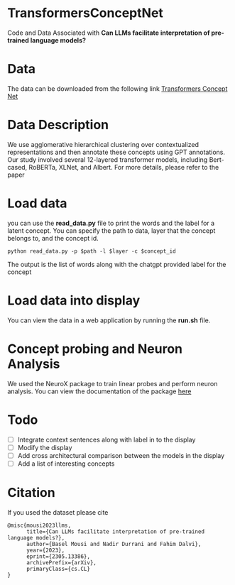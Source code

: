 # TransformersConceptNet
Code and Data Associated with **Can LLMs facilitate interpretation of pre-trained language models?** 

# Data 
The data can be downloaded from the following link [Transformers Concept Net](https://drive.google.com/file/d/17Dc3gDfCTFpM-wOhkao3fi5yMEHPBkGx/view?usp=drive_link)

# Data Description 

We use agglomerative hierarchical clustering over contextualized representations and then annotate these concepts using GPT annotations. Our study involved several 12-layered transformer models, including Bert-cased, RoBERTa, XLNet, and Albert. For more details, please refer to the paper

# Load data 
you can use the __read_data.py__ file to print the words and the label for a latent concept. You can specify the path to data, layer that the concept belongs to, and the concept id.
```
python read_data.py -p $path -l $layer -c $concept_id
```

The output is the list of words along with the chatgpt provided label for the concept
# Load data into display 

You can view the data in a web application by running the __run.sh__ file. 

# Concept probing and Neuron Analysis

We used the NeuroX package to train linear probes and perform neuron analysis. You can view the documentation of the package [here](https://neurox.readthedocs.io/en/latest/index.html)
# Todo 

- [ ] Integrate context sentences along with label in to the display 
- [ ] Modify the display
- [ ] Add cross architectural comparison between the models in the display
- [ ] Add a list of interesting concepts
# Citation

If you used the dataset please cite 

```
@misc{mousi2023llms,
      title={Can LLMs facilitate interpretation of pre-trained language models?}, 
      author={Basel Mousi and Nadir Durrani and Fahim Dalvi},
      year={2023},
      eprint={2305.13386},
      archivePrefix={arXiv},
      primaryClass={cs.CL}
}
```
